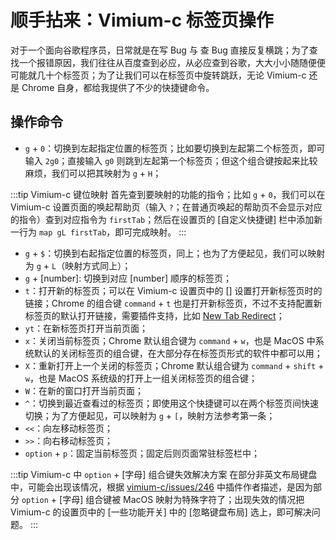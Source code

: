 # 顺手拈来：Vimium-c 标签页操作

对于一个面向谷歌程序员，日常就是在写 Bug 与 查 Bug 直接反复横跳；为了查找一个报错原因，我们往往从百度查到必应，从必应查到谷歌，大大小小随随便便可能就几十个标签页；为了让我们可以在标签页中旋转跳跃，无论 Vimium-c 还是 Chrome 自身，都给我提供了不少的快捷键命令。

## 操作命令

- `g` + `0`：切换到左起指定位置的标签页；比如要切换到左起第二个标签页，即可输入 `2g0`；直接输入 `g0` 则跳到左起第一个标签页；但这个组合键按起来比较麻烦，我们可以把其映射为 `g` + `H`；
  
:::tip Vimium-c 键位映射
首先查到要映射的功能的指令；比如 `g` + `0`，我们可以在 Vimium-c 设置页面的唤起帮助页（输入 `?`；在普通页唤起的帮助页不会显示对应的指令）查到对应指令为 `firstTab`；然后在设置页的 [自定义快捷键] 栏中添加新一行为 `map gL firstTab`，即可完成映射。
:::

- `g` + `$`：切换到右起指定位置的标签页，同上；也为了方便起见，我们可以映射为 `g` + `L`（映射方式同上）；
- `g` + [number]: 切换到对应 [number] 顺序的标签页；
- `t`：打开新的标签页；可以在 Vimium-c 设置页中的 [] 设置打开新标签页时的链接；Chrome 的组合键 `command` + `t` 也是打开新标签页，不过不支持配置新标签页的默认打开链接，需要插件支持，比如 [New Tab Redirect](https://chrome.google.com/webstore/detail/new-tab-redirect/icpgjfneehieebagbmdbhnlpiopdcmna)；
- `yt`：在新标签页打开当前页面；
- `x`：关闭当前标签页；Chrome 默认组合键为 `command` + `w`，也是 MacOS 中系统默认的关闭标签页的组合键，在大部分存在标签页形式的软件中都可以用；
- `X`：重新打开上一个关闭的标签页；Chrome 默认组合键为 `command` + `shift` + `w`，也是 MacOS 系统级的打开上一组关闭标签页的组合键；
- `W`：在新的窗口打开当前页面；
- `^`：切换到最近查看过的标签页；即使用这个快捷键可以在两个标签页间快速切换；为了方便起见，可以映射为 `g` + `[`，映射方法参考第一条；
- `<<`：向左移动标签页；
- `>>`：向右移动标签页；
- `option` + `p`：固定当前标签页；固定后则页面常驻标签栏中；

:::tip Vimium-c 中 `option` + [字母] 组合键失效解决方案
在部分非英文布局键盘中，可能会出现该情况，根据 [vimium-c/issues/246](https://github.com/gdh1995/vimium-c/issues/246) 中插件作者描述，是因为部分 `option` + [字母] 组合键被 MacOS 映射为特殊字符了；出现失效的情况把 Vimium-c 的设置页中的 [一些功能开关] 中的 [忽略键盘布局] 选上，即可解决问题。
:::